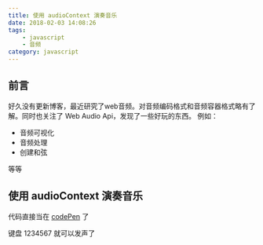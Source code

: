 ```yaml
---
title: 使用 audioContext 演奏音乐
date: 2018-02-03 14:08:26
tags:
    - javascript
    - 音频
category: javascript
---
```


## 前言

好久没有更新博客，最近研究了web音频。对音频编码格式和音频容器格式略有了解。同时也关注了 Web Audio Api，发现了一些好玩的东西。
例如：
* 音频可视化
* 音频处理
* 创建和弦

等等
<!-- more  -->

## 使用 audioContext 演奏音乐

代码直接当在 [codePen](https://codepen.io/GaryChangCN/pen/aqbNgb) 了

键盘 1234567 就可以发声了



